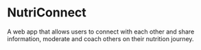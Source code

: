 # NutriConnect

A web app that allows users to connect with each other and share information, moderate and coach others on their nutrition journey.
